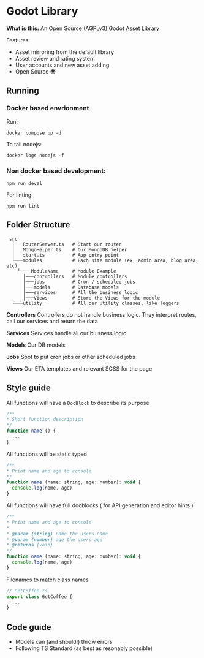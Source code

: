# Godot Library

**What is this:**
An Open Source (AGPLv3) Godot Asset Library

Features:
* Asset mirroring from the default library
* Asset review and rating system
* User accounts and new asset adding
* Open Source 😎
  
## Running
### Docker based envrionment
Run:
```
docker compose up -d
```

To tail nodejs:
```
docker logs nodejs -f
```

### Non docker based development:
```
npm run devel
```

For linting:
```
npm run lint
```

## Folder Structure
```
 src
  │   RouterServer.ts   # Start our router
  │   MongoHelper.ts    # Our MongoDB helper
  │   start.ts          # App entry point
  └───modules           # Each site module (ex, admin area, blog area, etc) 
    └─── ModuleName     # Module Example
      │───controllers   # Module controllers
      │───jobs          # Cron / scheduled jobs
      │───models        # Database models
      │───services      # All the business logic
      │───Views         # Store the Views for the module
  └───utility           # All our utility classes, like loggers

```

**Controllers**
Controllers do not handle business logic. They interpret routes, call our services and return the data

**Services**
Services handle all our buisness logic

**Models**
Our DB models

**Jobs**
Spot to put cron jobs or other scheduled jobs

**Views**
Our ETA templates and relevant SCSS for the page

## Style guide
All functions will have a `DocBlock` to describe its purpose
```js
/**
* Short function description
*/
function name () {
  ...
}
```

All functions will be static typed
```js
/**
* Print name and age to console
*/
function name (name: string, age: number): void {
  console.log(name, age)
}
```

All functions will have full docblocks ( for API generation and editor hints )
```js
/**
* Print name and age to console
* 
* @param {string} name the users name
* @param {number} age the users age
* @returns {void}
*/
function name (name: string, age: number): void {
  console.log(name, age)
}
```

Filenames to match class names
```js
// GetCoffee.ts
export class GetCoffee {
  ...
}
```

## Code guide
* Models can (and should!) throw errors
* Following TS Standard (as best as resonably possible)

